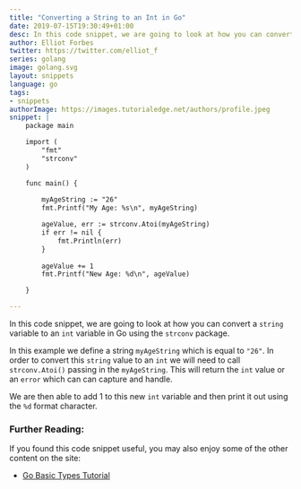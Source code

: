 ```yaml
---
title: "Converting a String to an Int in Go"
date: 2019-07-15T19:30:49+01:00
desc: In this code snippet, we are going to look at how you can convert a string to an int value in Go
author: Elliot Forbes
twitter: https://twitter.com/elliot_f
series: golang
image: golang.svg
layout: snippets
language: go
tags:
- snippets
authorImage: https://images.tutorialedge.net/authors/profile.jpeg
snippet: |
    package main

    import (
        "fmt"
        "strconv"
    )

    func main() {
        
        myAgeString := "26"
        fmt.Printf("My Age: %s\n", myAgeString)

        ageValue, err := strconv.Atoi(myAgeString)
        if err != nil {
            fmt.Println(err)
        }
        
        ageValue += 1
        fmt.Printf("New Age: %d\n", ageValue)

    }

---
```



In this code snippet, we are going to look at how you can convert a `string` variable to an `int` variable in Go using the `strconv` package.

In this example we define a string `myAgeString` which is equal to `"26"`. In order to convert this `string` value to an `int` we will need to call `strconv.Atoi()` passing in the `myAgeString`. This will return the `int` value or an `error` which can can capture and handle.

We are then able to add 1 to this new `int` variable and then print it out using the `%d` format character.


### Further Reading:

If you found this code snippet useful, you may also enjoy some of the other content on the site: 

* [Go Basic Types Tutorial](/golang/go-basic-types-tutorial/)
